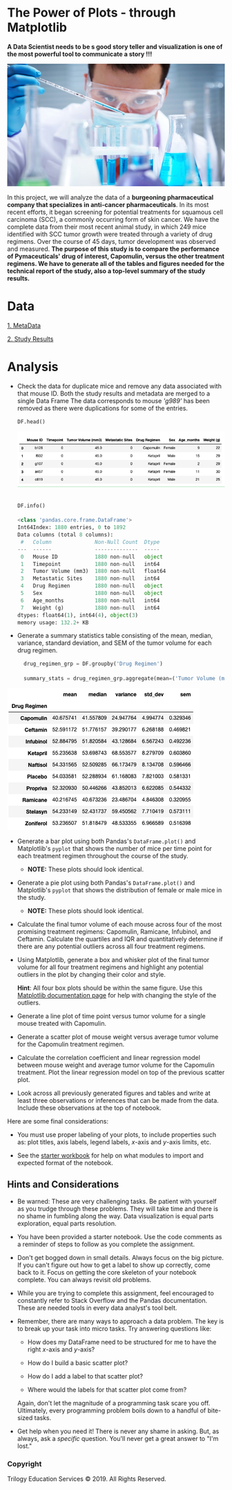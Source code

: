 # The Power of Plots - through Matplotlib

<strong>A Data Scientist needs to be s good story teller and visualization is one of the most powerful tool to communicate a story !!!</strong>

![Laboratory](Images/Laboratory.jpg)

In this project, we will analyze the data of a <strong>burgeoning pharmaceutical company that specializes in anti-cancer pharmaceuticals</strong>. In its most recent efforts, it began screening for potential treatments for squamous cell carcinoma (SCC), a commonly occurring form of skin cancer. We have the complete data from their most recent animal study, in which 249 mice identified with SCC tumor growth were treated through a variety of drug regimens. Over the course of 45 days, tumor development was observed and measured. <strong>The purpose of this study is to compare the performance of Pymaceuticals' drug of interest, Capomulin, versus the other treatment regimens. We have to generate all of the tables and figures needed for the technical report of the study, also a top-level summary of the study results.</strong> 

# Data
[1. MetaData](Pymaceuticals/data/Mouse_metadata.csv)

[2. Study Results](Pymaceuticals/data/Study_results.csv)

# Analysis


* Check the data for duplicate mice and remove any data associated with that mouse ID.
  Both the study results and metadata are merged to a single Data Frame
  The data corresponds to mouse <i>'g989'</i> has been removed as there were duplications for some of the entries.
  
  ``` python
  DF.head()
  ```
  ![DF head](Images/photo1.png)
  ``` python
  
  DF.info()
  
  <class 'pandas.core.frame.DataFrame'>
  Int64Index: 1880 entries, 0 to 1892
  Data columns (total 8 columns):
   #   Column              Non-Null Count  Dtype  
  ---  ------              --------------  -----  
   0   Mouse ID            1880 non-null   object 
   1   Timepoint           1880 non-null   int64  
   2   Tumor Volume (mm3)  1880 non-null   float64
   3   Metastatic Sites    1880 non-null   int64  
   4   Drug Regimen        1880 non-null   object 
   5   Sex                 1880 non-null   object 
   6   Age_months          1880 non-null   int64  
   7   Weight (g)          1880 non-null   int64  
  dtypes: float64(1), int64(4), object(3)
  memory usage: 132.2+ KB
  ```

* Generate a summary statistics table consisting of the mean, median, variance, standard deviation, and SEM of the tumor volume for each drug regimen.

  ``` python
    drug_regimen_grp = DF.groupby('Drug Regimen')
    
    summary_stats = drug_regimen_grp.aggregate(mean=('Tumor Volume (mm3)', 'mean'), median=('Tumor Volume (mm3)', 'median'), variance=('Tumor Volume (mm3)', lambda x:np.var(x, ddof=1)), std_dev = ('Tumor Volume (mm3)', lambda x:np.std(x, ddof=1)), sem = (('Tumor Volume (mm3)', lambda x: st.sem(x, ddof=1))))                  

  ```
![Summary](Images/photo2.png)




* Generate a bar plot using both Pandas's `DataFrame.plot()` and Matplotlib's `pyplot` that shows  the number of mice per time point for each treatment regimen throughout the course of the study.

  * **NOTE:** These plots should look identical.

* Generate a pie plot using both Pandas's `DataFrame.plot()` and Matplotlib's `pyplot` that shows the distribution of female or male mice in the study.

  * **NOTE:** These plots should look identical.

* Calculate the final tumor volume of each mouse across four of the most promising treatment regimens: Capomulin, Ramicane, Infubinol, and Ceftamin. Calculate the quartiles and IQR and quantitatively determine if there are any potential outliers across all four treatment regimens.

* Using Matplotlib, generate a box and whisker plot of the final tumor volume for all four treatment regimens and highlight any potential outliers in the plot by changing their color and style.

  **Hint**: All four box plots should be within the same figure. Use this [Matplotlib documentation page](https://matplotlib.org/gallery/pyplots/boxplot_demo_pyplot.html#sphx-glr-gallery-pyplots-boxplot-demo-pyplot-py) for help with changing the style of the outliers.

* Generate a line plot of time point versus tumor volume for a single mouse treated with Capomulin.

* Generate a scatter plot of mouse weight versus average tumor volume for the Capomulin treatment regimen.

* Calculate the correlation coefficient and linear regression model between mouse weight and average tumor volume for the Capomulin treatment. Plot the linear regression model on top of the previous scatter plot.

* Look across all previously generated figures and tables and write at least three observations or inferences that can be made from the data. Include these observations at the top of notebook.

Here are some final considerations:

* You must use proper labeling of your plots, to include properties such as: plot titles, axis labels, legend labels, _x_-axis and _y_-axis limits, etc.

* See the [starter workbook](Pymaceuticals/pymaceuticals_starter.ipynb) for help on what modules to import and expected format of the notebook.

## Hints and Considerations

* Be warned: These are very challenging tasks. Be patient with yourself as you trudge through these problems. They will take time and there is no shame in fumbling along the way. Data visualization is equal parts exploration, equal parts resolution.

* You have been provided a starter notebook. Use the code comments as a reminder of steps to follow as you complete the assignment.

* Don't get bogged down in small details. Always focus on the big picture. If you can't figure out how to get a label to show up correctly, come back to it. Focus on getting the core skeleton of your notebook complete. You can always revisit old problems.

* While you are trying to complete this assignment, feel encouraged to constantly refer to Stack Overflow and the Pandas documentation. These are needed tools in every data analyst's tool belt.

* Remember, there are many ways to approach a data problem. The key is to break up your task into micro tasks. Try answering questions like:

  * How does my DataFrame need to be structured for me to have the right _x_-axis and _y_-axis?

  * How do I build a basic scatter plot?

  * How do I add a label to that scatter plot?

  * Where would the labels for that scatter plot come from?

  Again, don't let the magnitude of a programming task scare you off. Ultimately, every programming problem boils down to a handful of bite-sized tasks.

* Get help when you need it! There is never any shame in asking. But, as always, ask a _specific_ question. You'll never get a great answer to "I'm lost."

### Copyright

Trilogy Education Services © 2019. All Rights Reserved.
